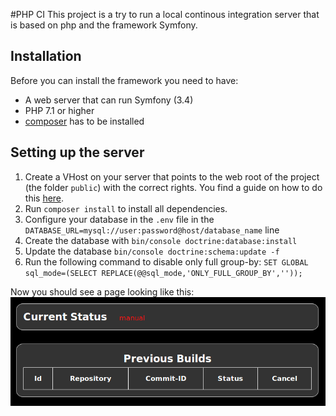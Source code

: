 #PHP CI
This project is a try to run a local continous integration server that is based on php and the framework Symfony.

## Installation

Before you can install the framework you need to have:

* A web server that can run Symfony (3.4)
* PHP 7.1 or higher
* [composer](http://getcomposer.org) has to be installed

## Setting up the server

1. Create a VHost on your server that points to the web root of the project (the folder `public`) with the correct rights. You find a guide on how to do this [here](https://symfony.com/doc/current/setup/web_server_configuration.html).
2. Run `composer install` to install all dependencies.
3. Configure your database in the `.env` file in the `DATABASE_URL=mysql://user:password@host/database_name` line
4. Create the database with `bin/console doctrine:database:install`
5. Update the database `bin/console doctrine:schema:update -f`
6. Run the following command to disable only full group-by:
`SET GLOBAL sql_mode=(SELECT REPLACE(@@sql_mode,'ONLY_FULL_GROUP_BY',''));`

Now you should see a page looking like this:
<img src='images/index.png' />
